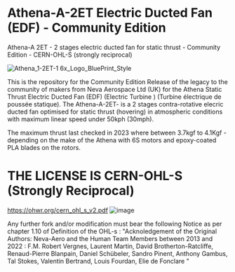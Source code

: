 # Athena-A-2ET Electric Ducted Fan (EDF) -  Community Edition
Athena-A 2ET - 2 stages electric ducted fan for static thrust - Community Edition - CERN-OHL-S (strongly reciprocal)

![Athena_1-2ET-1 6x_Logo_BluePrint_Style](https://github.com/Community-Open-Thrust/Athena-A-2ET-1.64_Community/assets/24481026/f25e8278-5804-45ce-82c8-9657bbe37e58)

This is the repository for the Community Edition Release of the legacy to the community of makers from Neva Aerospace Ltd (UK) for the Athena Static Thrust Electric Ducted Fan (EDF) (Electric Turbine ) (Turbine électrique de poussée statique).
The Athena-A-2ET- is a 2 stages contra-rotative elecric ducted fan optimised for static thrust (hovering) in atmospheric conditions with maximum linear speed under 50kph (30mph).

The maximum thrust last checked in 2023 where between 3.7kgf to 4.1Kgf - depending on the make of the Athena with 6S motors and epoxy-coated PLA blades on the rotors.


# THE LICENSE IS CERN-OHL-S (Strongly Reciprocal) 
https://ohwr.org/cern_ohl_s_v2.pdf
![image](https://github.com/Community-Open-Thrust/Athena-A-2ET-1.64_Community/assets/24481026/4efc25a4-d6e6-4a6f-b13d-405c61bc8796)

Any further fork and/or modification must bear the following Notice as per chapter 1.10 of Definition of the OHL-s :
"Acknoledgement of the Original Authors: Neva-Aero and the Human Team Members between 2013 and 2022 : F.M. Robert Vergnes, Laurent Martin, David Brotherton-Ratcliffe, Renaud-Pierre Blanpain, Daniel Schübeler, Sandro Pinent, Anthony Gambus, Tal Stokes, Valentin Bertrand, Louis Fourdan, Elie de Fonclare "


